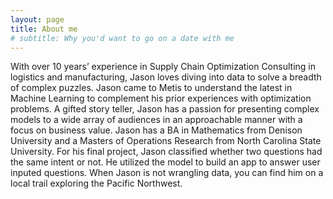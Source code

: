 ```yaml
---
layout: page
title: About me
# subtitle: Why you'd want to go on a date with me
---
```


With over 10 years’ experience in Supply Chain Optimization Consulting in logistics and manufacturing, Jason loves diving into data to solve a breadth of complex puzzles. Jason came to Metis to understand the latest in Machine Learning to complement his prior experiences with optimization problems. A gifted story teller, Jason has a passion for presenting complex models to a wide array of audiences in an approachable manner with a focus on business value. Jason has a BA in Mathematics from Denison University and a Masters of Operations Research from North Carolina State University. For his final project, Jason classified whether two questions had the same intent or not. He utilized the model to build an app to answer user inputed questions. When Jason is not wrangling data, you can find him on a local trail exploring the Pacific Northwest.